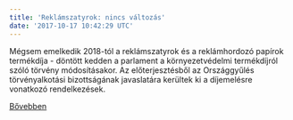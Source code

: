```yaml
---
title: 'Reklámszatyrok: nincs változás'
date: '2017-10-17 10:42:29 UTC'
---
```


Mégsem emelkedik 2018-tól a reklámszatyrok és a reklámhordozó papírok termékdíja - döntött kedden a parlament a környezetvédelmi termékdíjról szóló törvény módosításakor. Az előterjesztésből az Országgyűlés törvényalkotási bizottságának javaslatára kerültek ki a díjemelésre vonatkozó rendelkezések.


[Bővebben](http://ift.tt/2zuL4ky)
